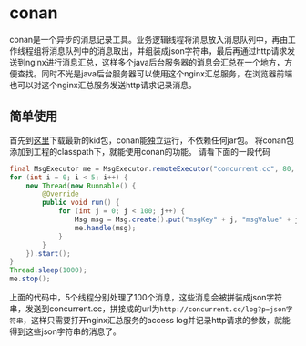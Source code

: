 # conan

conan是一个异步的消息记录工具。业务逻辑线程将消息放入消息队列中，再由工作线程组将消息队列中的消息取出，并组装成json字符串，最后再通过http请求发送到nginx进行消息汇总，这样多个java后台服务器的消息会汇总在一个地方，方便查找。同时不光是java后台服务器可以使用这个nginx汇总服务，在浏览器前端也可以对这个nginx汇总服务发送http请求记录消息。

## 简单使用

首先到[这里](https://github.com/javacc/conan/releases)下载最新的kid包，conan能独立运行，不依赖任何jar包。
将conan包添加到工程的classpath下，就能使用conan的功能。
请看下面的一段代码
```java
final MsgExecutor me = MsgExecutor.remoteExecutor("concurrent.cc", 80, "log", "p");
for (int i = 0; i < 5; i++) {
    new Thread(new Runnable() {
        @Override
        public void run() {
            for (int j = 0; j < 100; j++) {
                Msg msg = Msg.create().put("msgKey" + j, "msgValue" + j).put("key", "value");
                me.handle(msg);
            }
        }
    }).start();
}
Thread.sleep(1000);
me.stop();
```
上面的代码中，5个线程分别处理了100个消息，这些消息会被拼装成json字符串，发送到concurrent.cc，拼接成的url为`http://concurrent.cc/log?p=json字符串`，这样只需要打开nginx汇总服务的access log并记录http请求的参数，就能得到这些json字符串的消息了。
